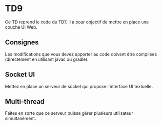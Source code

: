 # TD9

Ce TD reprend le code du TD7. Il a pour objectif de mettre en place une couche UI Web.

## Consignes

Les modifications que vous devez apporter au code doivent être compilées (directement en utilisant javac ou gradle).

## Socket UI

Mettez en place un serveur de socket qui propose l'interface UI textuelle.

## Multi-thread

Faites en sorte que ce serveur puisse gérer plusieurs utilisateur simultanément.
